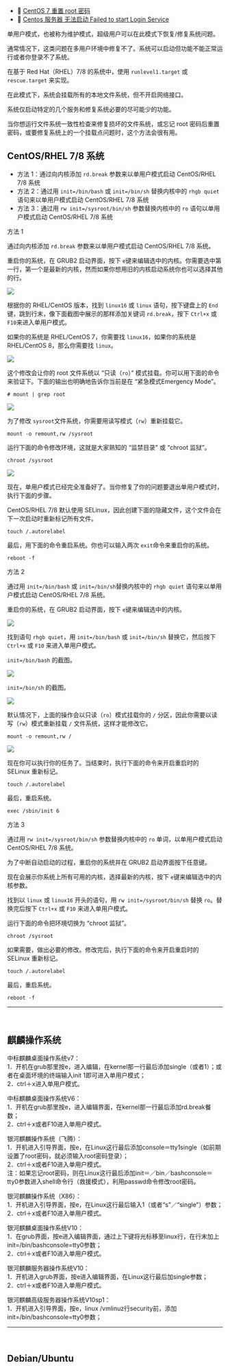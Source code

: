 

- 📄 [CentOS 7 重置 root 密码](管理/6.%20linux%20单用户模式/CentOS%207%20重置%20root%20密码.md)
- 📄 [Centos 服务器 无法启动 Failed to start Login Service ](管理/6.%20linux%20单用户模式/Centos%20服务器%20无法启动%20Failed%20to%20start%20Login%20Service%20.md)

单用户模式，也被称为维护模式，超级用户可以在此模式下恢复/修复系统问题。

通常情况下，这类问题在多用户环境中修复不了。系统可以启动但功能不能正常运行或者你登录不了系统。

在基于 Red Hat（RHEL）7/8 的系统中，使用 `runlevel1.target`​​ 或 `rescue.target`​​ 来实现。

在此模式下，系统会挂载所有的本地文件系统，但不开启网络接口。

系统仅启动特定的几个服务和修复系统必要的尽可能少的功能。

当你想运行文件系统一致性检查来修复损坏的文件系统，或忘记 root 密码后重置密码，或要修复系统上的一个挂载点问题时，这个方法会很有用。

## CentOS/RHEL 7/8 系统

- 方法 1：通过向内核添加 `rd.break`​ 参数来以单用户模式启动 CentOS/RHEL 7/8 系统
- 方法 2：通过用 `init=/bin/bash`​ 或 `init=/bin/sh`​ 替换内核中的 `rhgb quiet`​ 语句来以单用户模式启动 CentOS/RHEL 7/8 系统
- 方法 3：通过用 `rw init=/sysroot/bin/sh`​ 参数替换内核中的 `ro`​ 语句以单用户模式启动 CentOS/RHEL 7/8 系统

方法 1

通过向内核添加 `rd.break`​ 参数来以单用户模式启动 CentOS/RHEL 7/8 系统。

重启你的系统，在 GRUB2 启动界面，按下 `e`​ 键来编辑选中的内核。你需要选中第一行，第一个是最新的内核，然而如果你想用旧的内核启动系统你也可以选择其他的行。

![](../assets/net-img-230638ivavlhhetah9oaaz-20240310152532-sdqw7uk.png)

根据你的 RHEL/CentOS 版本，找到 `linux16`​ 或 `linux`​ 语句，按下键盘上的 `End`​ 键，跳到行末，像下面截图中展示的那样添加关键词 `rd.break`​，按下 `Ctrl+x`​ 或 `F10`​ 来进入单用户模式。

如果你的系统是 RHEL/CentOS 7，你需要找 `linux16`​，如果你的系统是 RHEL/CentOS 8，那么你需要找 `linux`​。

![](../assets/net-img-230657vp7ai7naoxpe79ax-20240310152533-3w42ksh.png)

这个修改会让你的 root 文件系统以 “只读（`ro`​）” 模式挂载。你可以用下面的命令来验证下。下面的输出也明确地告诉你当前是在 “紧急模式Emergency Mode”。

```
# mount | grep root
```

![](../assets/net-img-230714ofp2cc2p4w43ptc8-20240310152533-hyisxoh.png)

为了修改 `sysroot`​ 文件系统，你需要用读写模式（`rw`​）重新挂载它。

```
mount -o remount,rw /sysroot
```

运行下面的命令修改环境，这就是大家熟知的 “监禁目录” 或 “chroot 监狱”。

```
chroot /sysroot
```

![](../assets/net-img-230731ddze7uhp7wu7pztz-20240310152534-ah3gh8s.png)

现在，单用户模式已经完全准备好了。当你修复了你的问题要退出单用户模式时，执行下面的步骤。

CentOS/RHEL 7/8 默认使用 SELinux，因此创建下面的隐藏文件，这个文件会在下一次启动时重新标记所有文件。

```
touch /.autorelabel
```

最后，用下面的命令重启系统。你也可以输入两次 `exit`​ 命令来重启你的系统。

```
reboot -f
```

方法 2

通过用 `init=/bin/bash`​ 或 `init=/bin/sh`​ 替换内核中的 `rhgb quiet`​ 语句来以单用户模式启动 CentOS/RHEL 7/8 系统。

重启你的系统，在 GRUB2 启动界面，按下 `e`​ 键来编辑选中的内核。

![](../assets/net-img-230749m6qeqi7e2utk9qte-20240310152534-ktqsslm.png)

找到语句 `rhgb quiet`​，用 `init=/bin/bash`​ 或 `init=/bin/sh`​ 替换它，然后按下 `Ctrl+x`​ 或 `F10`​ 来进入单用户模式。

​`init=/bin/bash`​ 的截图。

![](../assets/net-img-230807e24n22k41j1zesj8-20240310152534-fpahqy8.png)

​`init=/bin/sh`​ 的截图。

![](../assets/net-img-230825eup47566sxyl2y4v-20240310152535-l664vl6.png)

默认情况下，上面的操作会以只读（`ro`​）模式挂载你的 `/`​ 分区，因此你需要以读写（`rw`​）模式重新挂载 `/`​ 文件系统，这样才能修改它。

```
mount -o remount,rw /
```

![](../assets/net-img-230841wrqi4urzwqq9wcq9-20240310152536-o6k7m15.png)

现在你可以执行你的任务了。当结束时，执行下面的命令来开启重启时的 SELinux 重新标记。

```
touch /.autorelabel
```

最后，重启系统。

```
exec /sbin/init 6
```

方法 3

通过用 `rw init=/sysroot/bin/sh`​ 参数替换内核中的 `ro`​ 单词，以单用户模式启动 CentOS/RHEL 7/8 系统。

为了中断自动启动的过程，重启你的系统并在 GRUB2 启动界面按下任意键。

现在会展示你系统上所有可用的内核，选择最新的内核，按下 `e`​ 键来编辑选中的内核参数。

找到以 `linux`​ 或 `linux16`​ 开头的语句，用 `rw init=/sysroot/bin/sh`​ 替换 `ro`​。替换完后按下 `Ctrl+x`​ 或 `F10`​ 来进入单用户模式。

运行下面的命令把环境切换为 “chroot 监狱”。

```
chroot /sysroot
```

如果需要，做出必要的修改。修改完后，执行下面的命令来开启重启时的 SELinux 重新标记。

```
touch /.autorelabel
```

最后，重启系统。

```
reboot -f
```

---

‍

## 麒麟操作系统

中标麒麟桌面操作系统v7：  
1．开机在grub那里按e，进入编辑，在kernel那一行最后添加single（或者1）；或者在桌面坏境的终端输入init 1即可进入单用户模式；  
2．ctrl＋x进入单用户模式。

中标麒麟桌面操作系统V6：  
1．开机在grub那里按e，进入编辑界面，在kernel那一行最后添加rd.break餐数；  
2．ctrl＋x或者F10进入单用户模式。

银河麒麟操作系统（飞腾）：  
1．开机进入引导界面，按e，在Linux这行最后添加console＝tty1single（如前期设置了root密码，就必须输入root密码登录）；  
2．ctrl＋x或者F10进入单用户模式。  
注：如果忘记root密码，则在Linux这行最后添加init＝／bin／bashconsole＝tty0参数进入shell命令行（救援模式），利用passwd命令修改root密码。

银河麒麟操作系统（X86）：  
1．开机进入引导界面，按e，在Linux这行最后输入1（或者“s”／“single”）参数；  
2．ctrl＋x或者F10进入单用户模式。

银河麒麟桌面操作系统V10：  
1．在grub界面，按e进入编辑界面，通过上下键将光标移至linux行，在行末加上init=/bin/bashconsole=tty0参数；  
2．ctrl＋x或者F10进入单用户模式。

银河麒麟服务器操作系统V10：  
1．开机进入grub界面，按e进入编辑界面，在Linux这行最后加single参数；  
2．ctrl＋x或者F10进入单用户模式。

银河麒麟高级服务器操作系统V10sp1：  
1．开机进入引导界面，按e，linux /vmlinuz行security前，添加init=/bin/bashconsole=tty0参数；

---

‍

## Debian/Ubuntu

‍
